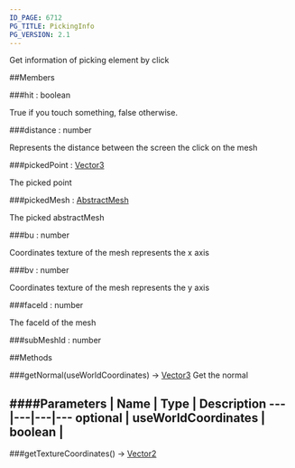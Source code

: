 ```yaml
---
ID_PAGE: 6712
PG_TITLE: PickingInfo
PG_VERSION: 2.1
---
```


Get information of picking element by click





##Members

###hit : boolean




True if you touch something, false otherwise.



###distance : number




Represents the distance between the screen the click on the mesh



###pickedPoint : [Vector3](page.php?p=6751)




The picked point



###pickedMesh : [AbstractMesh](page.php?p=6657)




The picked abstractMesh



###bu : number




Coordinates texture of the mesh represents the x axis



###bv : number




Coordinates texture of the mesh represents the y axis



###faceId : number




The faceId of the mesh









###subMeshId : number




##Methods

###getNormal(useWorldCoordinates) &rarr; [Vector3](page.php?p=6751)
Get the normal





####Parameters
 | Name | Type | Description
---|---|---|---
optional | useWorldCoordinates | boolean | 
---

###getTextureCoordinates() &rarr; [Vector2](page.php?p=6750)

